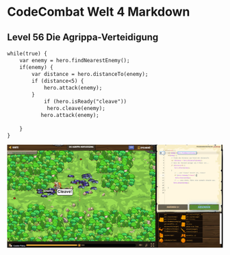 # CodeCombat Welt 4 Markdown
## Level 56 Die Agrippa-Verteidigung
```
while(true) {
    var enemy = hero.findNearestEnemy();
    if(enemy) {
        var distance = hero.distanceTo(enemy);
        if (distance<5) {
            hero.attack(enemy);
        }
            if (hero.isReady("cleave"))
             hero.cleave(enemy);
           hero.attack(enemy);
            
    }
}
```
![alt text](image-143.png)